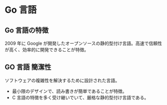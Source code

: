 # Go 言語

## Go 言語の特徴

2009 年に Google が開発したオープンソースの静的型付け言語。高速で信頼性が高く、効率的に開発できることが特徴。

## GO 言語 簡潔性

ソフトウェアの複雑性を解決するために設計された言語。

- 最小限のデザインで、読み書きが簡単であることが特徴。
- C 言語の特徴を多く受け継いでいて、厳格な静的型付け言語である。
